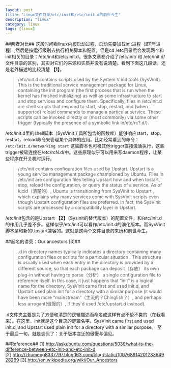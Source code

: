 ```yaml
---
layout: post
title: "Linux文件目录/etc/init和/etc/init.d的前世今生"
description: "linux"
category: linux
tags: [linux]
---
```


##两者对比##
这段时间看linux内核启动过程，启动先要加载init进程（即1号进程）,然后是按运行级别去执行相关脚本和配置。但是cd /etc目录后会发现两个和init相关的目录：/etc/init和/etc/init.d。很多文章都介绍了/etc/init/ 和 /etc/init.d/文件目录的区别，其实对它们的来源和实质并没有说清楚。看到下面这几段话，还是老外描述的比较清楚 **【1】**。

> /etc/init.d contains scripts used by the System V init tools (SysVinit). This is the traditional service management package for Linux, containing the init program (the first process that is run when the kernel has finished initializing) as well as some infrastructure to start and stop services and configure them. Specifically, files in /etc/init.d are shell scripts that respond to start, stop, restart, and (when supported) reload commands to manage a particular service. These scripts can be invoked directly or (most commonly) via some other trigger (typically the presence of a symbolic link in/etc/rc?.d/).

/etc/init.d里的shell脚本（SysVinit工具所包含的函数库）能够响应start，stop，restart，reload命令来管理某个具体的应用。比如经常看到的命令：
`/etc/init.d/networking start`
这些脚本也可被其他trigger直接激活执行，这些trigger被软连接在/etc/rcN.d/中。这些原理似乎可以用来写daemon程序，让某些程序在开关机时运行。

> /etc/init contains configuration files used by Upstart. Upstart is a young service management package championed by Ubuntu. Files in /etc/init are configuration files telling Upstart how and when tostart, stop, reload the configuration, or query the status of a service. As of lucid（清楚的）, Ubuntu is transitioning from SysVinit to Upstart , which explains why many services come with SysVinit scripts even though Upstart configuration files are preferred. In fact, the SysVinit scripts are processed by a compatibility layer in Upstart.

/etc/init包含的是Upstart **【2】**（Sysinit的替代版本）的配置文件，和/etc/init.d的作用几乎差不多。这样似乎/etc/init可以看作/etc/init.d的演化版本。而SysVinit脚本是和新的Upstart兼容的。这就是这两个文件目录的来历和前世今生。

##起名的讲究：Our ancestors [3]##
> .d in directory names typically indicates a directory containing many configuration files or scripts for a particular situation . This structure is usually used when each entry in the directory is provided by a different source, so that each package can deposit（存放） its own plug-in without having to parse（分析） a single configuration file to reference itself. In this case, it just happens that “init” is a logical name for the directory, SysVinit came first and used init.d, and Upstart used plain init for a directory with a similar purpose (it would have been more “mainstream”（主流的？Chinglish？）, and perhaps less arrogant(傲慢的）, if they'd used /etc/upstart.d instead).

.d文件夹主要是为了方便和清楚的逻辑描述而命名成这样有点不伦不类的（在我看来）。在这里，init就是这个目录的逻辑名字。SysVinit came first and used init.d, and Upstart used plain init for a directory with a similar purpose。
至于最后一句，就是调侃了：关于版本变迁的傲慢与偏见。

##Reference##
[1].http://askubuntu.com/questions/5039/what-is-the-difference-between-etc-init-and-etc-init-d
[2].http://zhumeng8337797.blog.163.com/blog/static/10076891420123364928269
[3].http://en.wikipedia.org/wiki/Our_Ancestors

